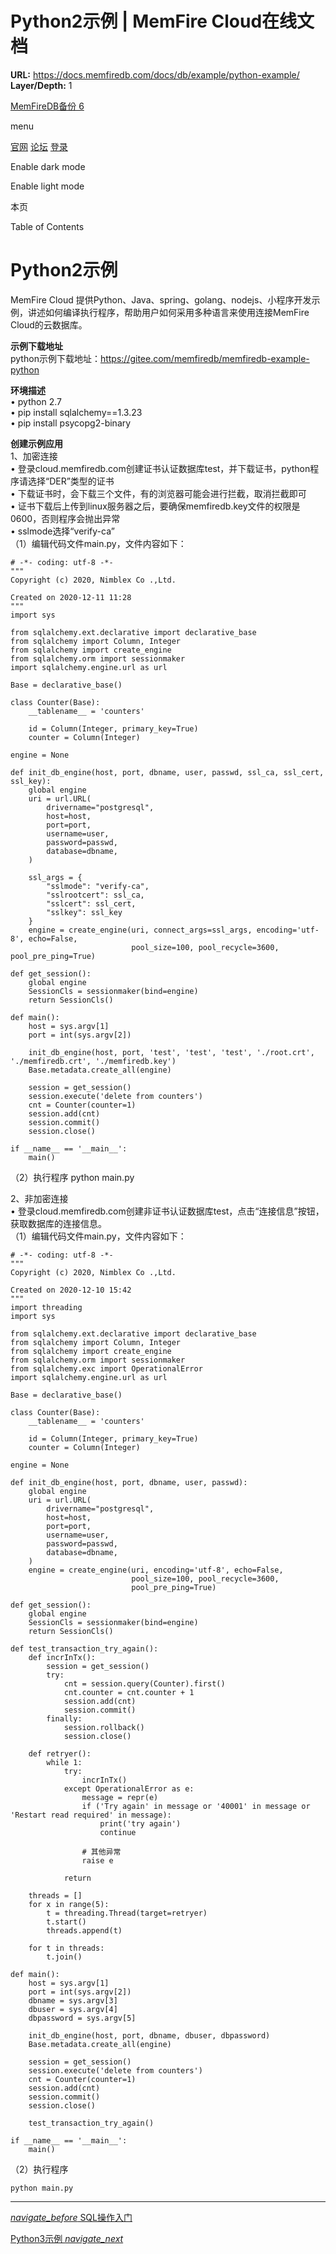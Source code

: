 # Python2示例 | MemFire Cloud在线文档

**URL:** https://docs.memfiredb.com/docs/db/example/python-example/
**Layer/Depth:** 1

[MemFireDB备份 6](/)

menu

[官网](https://memfiredb.com/)
[论坛](https://community.memfiredb.com/)
[登录](https://cloud.memfiredb.com/auth/login)

Enable dark mode

Enable light mode

本页

Table of Contents

# Python2示例

MemFire Cloud 提供Python、Java、spring、golang、nodejs、小程序开发示例，讲述如何编译执行程序，帮助用户如何采用多种语言来使用连接MemFire Cloud的云数据库。

**示例下载地址**  
python示例下载地址：https://gitee.com/memfiredb/memfiredb-example-python

**环境描述**  
• python 2.7  
• pip install sqlalchemy==1.3.23  
• pip install psycopg2-binary

**创建示例应用**  
1、加密连接  
• 登录cloud.memfiredb.com创建证书认证数据库test，并下载证书，python程序请选择“DER”类型的证书  
• 下载证书时，会下载三个文件，有的浏览器可能会进行拦截，取消拦截即可  
• 证书下载后上传到linux服务器之后，要确保memfiredb.key文件的权限是0600，否则程序会抛出异常  
• sslmode选择“verify-ca”  
（1）编辑代码文件main.py，文件内容如下：

```
# -*- coding: utf-8 -*-
"""
Copyright (c) 2020, Nimblex Co .,Ltd.

Created on 2020-12-11 11:28
"""
import sys

from sqlalchemy.ext.declarative import declarative_base
from sqlalchemy import Column, Integer
from sqlalchemy import create_engine
from sqlalchemy.orm import sessionmaker
import sqlalchemy.engine.url as url

Base = declarative_base()

class Counter(Base):
    __tablename__ = 'counters'

    id = Column(Integer, primary_key=True)
    counter = Column(Integer)

engine = None

def init_db_engine(host, port, dbname, user, passwd, ssl_ca, ssl_cert, ssl_key):
    global engine
    uri = url.URL(
        drivername="postgresql",
        host=host,
        port=port,
        username=user,
        password=passwd,
        database=dbname,
    )

    ssl_args = {
        "sslmode": "verify-ca",
        "sslrootcert": ssl_ca,
        "sslcert": ssl_cert,
        "sslkey": ssl_key
    }
    engine = create_engine(uri, connect_args=ssl_args, encoding='utf-8', echo=False,
                           pool_size=100, pool_recycle=3600, pool_pre_ping=True)

def get_session():
    global engine
    SessionCls = sessionmaker(bind=engine)
    return SessionCls()

def main():
    host = sys.argv[1]
    port = int(sys.argv[2])

    init_db_engine(host, port, 'test', 'test', 'test', './root.crt', './memfiredb.crt', './memfiredb.key')
    Base.metadata.create_all(engine)

    session = get_session()
    session.execute('delete from counters')
    cnt = Counter(counter=1)
    session.add(cnt)
    session.commit()
    session.close()

if __name__ == '__main__':
    main()
```

（2）执行程序
python main.py

2、非加密连接  
• 登录cloud.memfiredb.com创建非证书认证数据库test，点击“连接信息”按钮，获取数据库的连接信息。  
（1）编辑代码文件main.py，文件内容如下：

```
# -*- coding: utf-8 -*-
"""
Copyright (c) 2020, Nimblex Co .,Ltd.

Created on 2020-12-10 15:42
"""
import threading
import sys

from sqlalchemy.ext.declarative import declarative_base
from sqlalchemy import Column, Integer
from sqlalchemy import create_engine
from sqlalchemy.orm import sessionmaker
from sqlalchemy.exc import OperationalError
import sqlalchemy.engine.url as url

Base = declarative_base()

class Counter(Base):
    __tablename__ = 'counters'

    id = Column(Integer, primary_key=True)
    counter = Column(Integer)

engine = None

def init_db_engine(host, port, dbname, user, passwd):
    global engine
    uri = url.URL(
        drivername="postgresql",
        host=host,
        port=port,
        username=user,
        password=passwd,
        database=dbname,
    )
    engine = create_engine(uri, encoding='utf-8', echo=False,
                           pool_size=100, pool_recycle=3600,
                           pool_pre_ping=True)

def get_session():
    global engine
    SessionCls = sessionmaker(bind=engine)
    return SessionCls()

def test_transaction_try_again():
    def incrInTx():
        session = get_session()
        try:
            cnt = session.query(Counter).first()
            cnt.counter = cnt.counter + 1
            session.add(cnt)
            session.commit()
        finally:
            session.rollback()
            session.close()

    def retryer():
        while 1:
            try:
                incrInTx()
            except OperationalError as e:
                message = repr(e)
                if ('Try again' in message or '40001' in message or 'Restart read required' in message):
                    print('try again')
                    continue

                # 其他异常
                raise e

            return

    threads = []
    for x in range(5):
        t = threading.Thread(target=retryer)
        t.start()
        threads.append(t)

    for t in threads:
        t.join()

def main():
    host = sys.argv[1]
    port = int(sys.argv[2])
    dbname = sys.argv[3]
    dbuser = sys.argv[4]
    dbpassword = sys.argv[5]

    init_db_engine(host, port, dbname, dbuser, dbpassword)
    Base.metadata.create_all(engine)

    session = get_session()
    session.execute('delete from counters')
    cnt = Counter(counter=1)
    session.add(cnt)
    session.commit()
    session.close()

    test_transaction_try_again()

if __name__ == '__main__':
    main()
```

（2）执行程序

`python main.py`

---

[*navigate\_before* SQL操作入门](/docs/db/introduction-to-sql-operation/)

[Python3示例 *navigate\_next*](/docs/db/example/python3-example/)